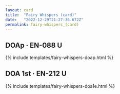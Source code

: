 ```yaml
---
layout: card
title:  "Fairy Whispers (card)"
date:   "2022-12-29T21:27:36.672Z"
permalink: fairy-whispers_(card)
---
```


## DOAp &middot; EN-088 U

{% include templates/fairy-whispers-doap.html %}


## DOA 1st &middot; EN-212 U

{% include templates/fairy-whispers-doa1e.html %}
